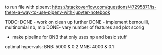 to run file with pipenv: https://stackoverflow.com/questions/47295871/is-there-a-way-to-use-pipenv-with-jupyter-notebook

TODO:
DONE - work on clean up further
DONE - implement bernouilli, multinomial nb, mlp
DONE- vary number of features and plot scorig
- make pipeline for BNB that only uses np and basic stuff

optimal hypervals:
BNB: 5000 & 0.2
MNB: 4000 & 0.1
